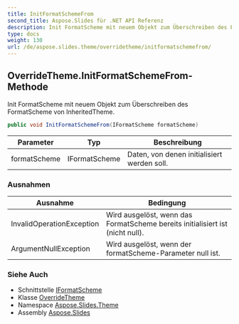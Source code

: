 ```yaml
---
title: InitFormatSchemeFrom
second_title: Aspose.Slides für .NET API Referenz
description: Init FormatScheme mit neuem Objekt zum Überschreiben des FormatScheme von InheritedTheme.
type: docs
weight: 130
url: /de/aspose.slides.theme/overridetheme/initformatschemefrom/
---
```


## OverrideTheme.InitFormatSchemeFrom-Methode

Init FormatScheme mit neuem Objekt zum Überschreiben des FormatScheme von InheritedTheme.

```csharp
public void InitFormatSchemeFrom(IFormatScheme formatScheme)
```

| Parameter | Typ | Beschreibung |
| --- | --- | --- |
| formatScheme | IFormatScheme | Daten, von denen initialisiert werden soll. |

### Ausnahmen

| Ausnahme | Bedingung |
| --- | --- |
| InvalidOperationException | Wird ausgelöst, wenn das FormatScheme bereits initialisiert ist (nicht null). |
| ArgumentNullException | Wird ausgelöst, wenn der formatScheme-Parameter null ist. |

### Siehe Auch

* Schnittstelle [IFormatScheme](../../iformatscheme)
* Klasse [OverrideTheme](../../overridetheme)
* Namespace [Aspose.Slides.Theme](../../overridetheme)
* Assembly [Aspose.Slides](../../../)

<!-- DO NOT EDIT: generiert von xmldocmd für Aspose.Slides.dll -->